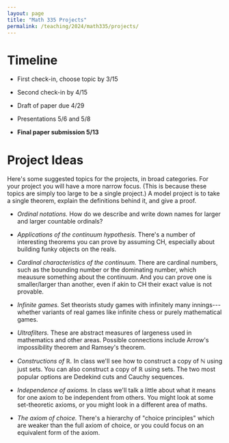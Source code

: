 ```yaml
---
layout: page
title: "Math 335 Projects"
permalink: /teaching/2024/math335/projects/
---
```


Timeline
========

* First check-in, choose topic by 3/15

* Second check-in by 4/15

* Draft of paper due 4/29

* Presentations 5/6 and 5/8

* **Final paper submission 5/13**


Project Ideas
=======

Here's some suggested topics for the projects, in broad categories. For your project you will have a more narrow focus. (This is because these topics are simply too large to be a single project.) A model project is to take a single theorem, explain the definitions behind it, and give a proof.


* *Ordinal notations.* How do we describe and write down names for larger and larger countable ordinals?

* *Applications of the continuum hypothesis.* There's a number of interesting theorems you can prove by assuming CH, especially about building funky objects on the reals.

* *Cardinal characteristics of the continuum.* There are cardinal numbers, such as the bounding number or the dominating number, which meausure something about the continuum. And you can prove one is smaller/larger than another, even if akin to CH their exact value is not provable.

* *Infinite games.* Set theorists study games with infinitely many innings---whether variants of real games like infinite chess or purely mathematical games.

* *Ultrafilters.* These are abstract measures of largeness used in mathematics and other areas. Possible connections include Arrow's impossibility theorem and Ramsey's theorem.

* *Constructions of $\mathbb R$.* In class we'll see how to construct a copy of $\mathbb N$ using just sets. You can also construct a copy of $\mathbb R$ using sets. The two most popular options are Dedekind cuts and Cauchy sequences.

* *Independence of axioms.* In class we'll talk a little about what it means for one axiom to be independent from others. You might look at some set-theoretic axioms, or you might look in a different area of maths.

* *The axiom of choice.* There's a hierarchy of "choice principles" which are weaker than the full axiom of choice, or you could focus on an equivalent form of the axiom.

